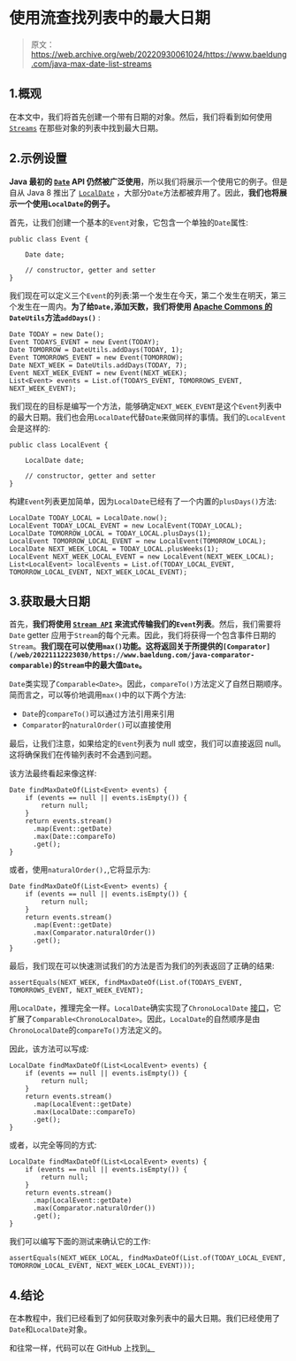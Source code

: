 # 使用流查找列表中的最大日期

> 原文：<https://web.archive.org/web/20220930061024/https://www.baeldung.com/java-max-date-list-streams>

## 1.概观

在本文中，我们将首先创建一个带有日期的对象。然后，我们将看到如何使用 [`Streams`](/web/20221112223030/https://www.baeldung.com/java-8-streams) 在那些对象的列表中找到最大日期。

## 2.示例设置

**Java 最初的 [`Date`](/web/20221112223030/https://www.baeldung.com/java-get-the-current-date-legacy) API 仍然被广泛使用**，所以我们将展示一个使用它的例子。但是自从 Java 8 推出了 [`LocalDate`](/web/20221112223030/https://www.baeldung.com/java-8-date-time-intro) ，大部分`Date`方法都被弃用了。因此，**我们也将展示一个使用`LocalDate`的例子。**

首先，让我们创建一个基本的`Event`对象，它包含一个单独的`Date`属性:

```
public class Event {

    Date date;

    // constructor, getter and setter
}
```

我们现在可以定义三个`Event`的列表:第一个发生在今天，第二个发生在明天，第三个发生在一周内。**为了给`Date,`添加天数，我们将使用 [Apache Commons 的](/web/20221112223030/https://www.baeldung.com/java-commons-lang-3) `DateUtils`方法`addDays()`** :

```
Date TODAY = new Date();
Event TODAYS_EVENT = new Event(TODAY);
Date TOMORROW = DateUtils.addDays(TODAY, 1);
Event TOMORROWS_EVENT = new Event(TOMORROW);
Date NEXT_WEEK = DateUtils.addDays(TODAY, 7);
Event NEXT_WEEK_EVENT = new Event(NEXT_WEEK);
List<Event> events = List.of(TODAYS_EVENT, TOMORROWS_EVENT, NEXT_WEEK_EVENT);
```

我们现在的目标是编写一个方法，能够确定`NEXT_WEEK_EVENT`是这个`Event`列表中的最大日期。我们也会用`LocalDate`代替`Date`来做同样的事情。我们的`LocalEvent`会是这样的:

```
public class LocalEvent {

    LocalDate date;

    // constructor, getter and setter
}
```

构建`Event`列表更加简单，因为`LocalDate`已经有了一个内置的`plusDays()`方法:

```
LocalDate TODAY_LOCAL = LocalDate.now();
LocalEvent TODAY_LOCAL_EVENT = new LocalEvent(TODAY_LOCAL);
LocalDate TOMORROW_LOCAL = TODAY_LOCAL.plusDays(1);
LocalEvent TOMORROW_LOCAL_EVENT = new LocalEvent(TOMORROW_LOCAL);
LocalDate NEXT_WEEK_LOCAL = TODAY_LOCAL.plusWeeks(1);
LocalEvent NEXT_WEEK_LOCAL_EVENT = new LocalEvent(NEXT_WEEK_LOCAL);
List<LocalEvent> localEvents = List.of(TODAY_LOCAL_EVENT, TOMORROW_LOCAL_EVENT, NEXT_WEEK_LOCAL_EVENT);
```

## 3.获取最大日期

首先，**我们将使用 [`Stream API`](/web/20221112223030/https://www.baeldung.com/java-8-streams) 来流式传输我们的`Event`列表**。然后，我们需要将`Date` getter 应用于`Stream`的每个元素。因此，我们将获得一个包含事件日期的`Stream`。**我们现在可以使用`max()`功能。这将返回关于所提供的`[Comparator](/web/20221112223030/https://www.baeldung.com/java-comparator-comparable)`的`Stream`中的最大值`Date`。**

`Date`类实现了`Comparable<Date>`。因此，`compareTo()`方法定义了自然日期顺序。简而言之，可以等价地调用`max()`中的以下两个方法:

*   `Date`的`compareTo()`可以通过方法引用来引用
*   `Comparator`的`naturalOrder()`可以直接使用

最后，让我们注意，如果给定的`Event`列表为 null 或空，我们可以直接返回 null。这将确保我们在传输列表时不会遇到问题。

该方法最终看起来像这样:

```
Date findMaxDateOf(List<Event> events) {
    if (events == null || events.isEmpty()) {
        return null;
    }
    return events.stream()
      .map(Event::getDate)
      .max(Date::compareTo)
      .get();
}
```

或者，使用`naturalOrder(),`,它将显示为:

```
Date findMaxDateOf(List<Event> events) {
    if (events == null || events.isEmpty()) {
        return null;
    }
    return events.stream()
      .map(Event::getDate)
      .max(Comparator.naturalOrder())
      .get();
}
```

最后，我们现在可以快速测试我们的方法是否为我们的列表返回了正确的结果:

```
assertEquals(NEXT_WEEK, findMaxDateOf(List.of(TODAYS_EVENT, TOMORROWS_EVENT, NEXT_WEEK_EVENT);
```

用`LocalDate`，推理完全一样。`LocalDate`确实实现了`ChronoLocalDate` [接口](/web/20221112223030/https://www.baeldung.com/java-interfaces)，它扩展了`Comparable<ChronoLocalDate>`。因此，`LocalDate`的自然顺序是由`ChronoLocalDate`的`compareTo()`方法定义的。

因此，该方法可以写成:

```
LocalDate findMaxDateOf(List<LocalEvent> events) {
    if (events == null || events.isEmpty()) {
        return null;
    }
    return events.stream()
      .map(LocalEvent::getDate)
      .max(LocalDate::compareTo)
      .get();
}
```

或者，以完全等同的方式:

```
LocalDate findMaxDateOf(List<LocalEvent> events) {
    if (events == null || events.isEmpty()) {
        return null;
    }
    return events.stream()
      .map(LocalEvent::getDate)
      .max(Comparator.naturalOrder())
      .get();
}
```

我们可以编写下面的测试来确认它的工作:

```
assertEquals(NEXT_WEEK_LOCAL, findMaxDateOf(List.of(TODAY_LOCAL_EVENT, TOMORROW_LOCAL_EVENT, NEXT_WEEK_LOCAL_EVENT)));
```

## 4.结论

在本教程中，我们已经看到了如何获取对象列表中的最大日期。我们已经使用了`Date`和`LocalDate`对象。

和往常一样，代码可以在 GitHub 上找到[。](https://web.archive.org/web/20221112223030/https://github.com/eugenp/tutorials/tree/master/core-java-modules/core-java-streams-4)